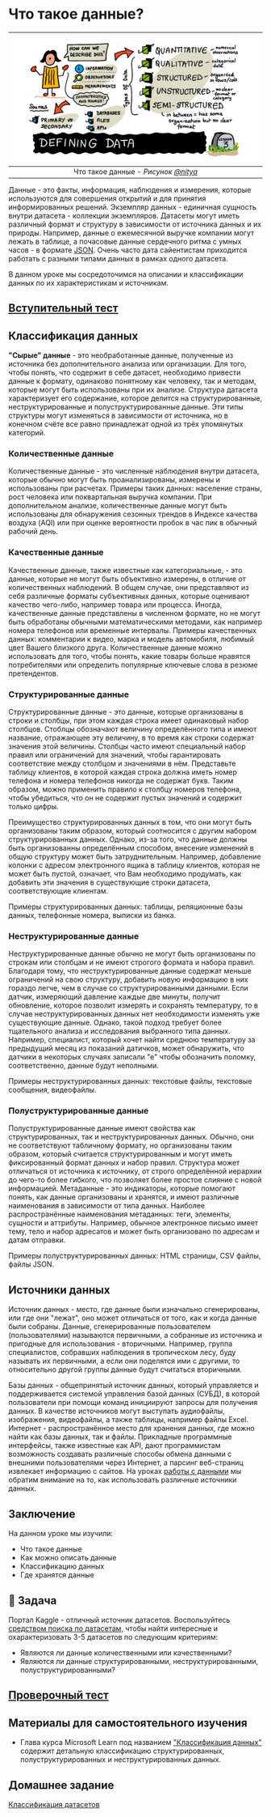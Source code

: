 # Что такое данные?

|![ Рисунок [(@sketchthedocs)](https://sketchthedocs.dev) ](../../../sketchnotes/03-DefiningData.png)|
|:---:|
|Что такое данные - _Рисунок [@nitya](https://twitter.com/nitya)_ |

Данные - это факты, информация, наблюдения и измерения, которые используются для совершения открытий и для принятия информированных решений. Экземпляр данных - единичная сущность внутри датасета - коллекции экземпляров. Датасеты могут иметь различный формат и структуру в зависимости от источника данных и их природы. Например, данные о ежемесячной выручке компании могут лежать в таблице, а почасовые данные сердечного ритма с умных часов - в формате [JSON](https://stackoverflow.com/a/383699). Очень часто дата сайентистам приходится работать с разными типами данных в рамках одного датасета.

В данном уроке мы сосредоточимся на описании и классификации данных по их характеристикам и источникам.


## [Вступительный тест](https://red-water-0103e7a0f.azurestaticapps.net/quiz/4)

## Классификация данных
**"Сырые" данные** - это необработанные данные, полученные из источника без дополнительного анализа или организации. Для того, чтобы понять, что содержит в себе датасет, необходимо привести данные к формату, одинаково понятному как человеку, так и методам, которые могут быть использованы при их анализе. Структура датасета характеризует его содержание, которое делится на структурированные, неструктурированные и полуструктурированные данные. Эти типы структуры могут изменяться в зависимости от источника, но в конечном счёте все равно принадлежат одной из трёх упомянутых категорий. 


### Количественные данные
Количественные данные - это численные наблюдения внутри датасета, которые обычно могут быть проанализированы, измерены и использованы при расчетах. Примеры таких данных: население страны, рост человека или поквартальная выручка компании. При дополнительном анализе, количественные данные могут быть использованы для обнаружения сезонных трендов в Индексе качества воздуха (AQI) или при оценке вероятности пробок в час пик в обычный рабочий день.


### Качественные данные
Качественные данные, также известные как категориальные, - это данные, которые не могут быть объективно измерены, в отличие от количественных наблюдений. В общем случае, они представляют из себя различные форматы субъективных данных, которые оценивают качество чего-либо, например товара или процесса. Иногда, качественные данные представлены в численном формате, но не могут быть обработаны обычными математическими методами, как например номера телефонов или временные интервалы. Примеры качественных данных: комментарии к видео, марка и модель автомобиля, любимый цвет Вашего близкого друга. Количественные данные можно использовать для того, чтобы понять, какие товары больше нравятся потребителями или определить популярные ключевые слова в резюме претендентов.


### Структурированные данные
Структурированные данные - это данные, которые организованы в строки и столбцы, при этом каждая строка имеет одинаковый набор столбцов. Стоблцы обозначают величину определённого типа и имеют название, отражающее эту величину, в то время как строки содержат значения этой величины. Столбцы часто имеют специальный набор правил или ограничений для значений, чтобы гарантировать соответствие между столбцом и значениями в нём. Представьте таблицу клиентов, в которой каждая строка должна иметь номер телефона и номера телефонов никогда не содержат букв. Таким образом, можно применить правило к столбцу номеров телефона, чтобы убедиться, что он не содержит пустых значений и содержит только цифры.

Преимущество структурированных данных в том, что они могут быть организованы таким образом, который соотносится с другим набором структурированных данных. Однако, из-за того, что данные должны быть организованны определённым способом, внесение изменений в общую структуру может быть затруднительным. Например, добавление колонки с адресом электронного ящика в таблицу клиентов, которая не может быть пустой, означает, что Вам необходимо продумать, как добавить эти значения в существующие строки датасета, соответствующие клиентам.

Примеры структурированных данных: таблицы, реляционные базы данных, телефонные номера, выписки из банка.


### Неструктурированные данные
Неструктурированные данные обычно не могут быть организованы по строкам или столбцам и не имеют строгого формата и набора правил. Благодаря тому, что неструктурированные данные содержат меньше ограничений на свою структуру, добавить новую информацию в них гораздо легче, чем в случае со структурированными данными. Если датчик, измеряющий давление каждые две минуты, получит обновление, которое позволит измерять и сохранять температуру, то в случае неструктурированных данных нет необходимости изменять уже существующие данные. Однако, такой подход требует более тщательного анализа и исследования выбранного типа данных. Например, специалист, который хочет найти среднюю температуру за предыдущий месяц из показаний датичков, может обнаружить, что датчики в некоторых случаях записали "е" чтобы обозначить поломку, соответственно, данные будут неполными.

Примеры неструктурированных данных: текстовые файлы, текстовые сообщения, видеофайлы.


### Полуструктурированные данные
Полуструктурированные данные имеют свойства как структурированных, так и неструктурированных данных. Обычно, они не соответствуют табличному формату, но организованы таким образом, который считается структурированным и могут иметь фиксированный формат данных и набор правил. Структура может отличаться от источника к источнику, от строго определённой иерархии до чего-то более гибкого, что позволяет более простое слияние с новой информацией. Метаданные - это индикаторы, которые помогают понять, как данные организованы и хранятся, и имеют различные наименования в зависимости от типа данных. Наиболее распространённые наименования метаданных: теги, элементы, сущности и аттрибуты. Например, обычное электронное письмо имеет тему, тело и набор адресатов и может быть организовано по адресам и датам отправки.

Примеры полуструктурированных данных: HTML страницы, CSV файлы, файлы JSON.

## Источники данных

Источник данных - место, где данные были изначально сгенерированы, или где они "лежат", оно может отличаться от того, как и когда данные были собраны. Данные, сгенерированные пользователем (пользователями) называются первичными, а собранные из источника и пригодные для использования - вторичными. Например, группа специалистов, собравших наблюдения в тропическом лесу, буду называть их первичными, а если они поделятся ими с другими, то относительно другой группы данные будут считаться вторичными.

Базы данных - общепринятый источник данных, который управляется и поддерживается системой управления базой данных (СУБД), в которой пользователи при помощи команд инициируют запросы для получения данных. В качестве источников могут выступать аудиофайлы, изображения, видеофайлы, а также таблицы, например файлы Excel. Интернет - распространённое место для хранения данных, где можно найти как базы данных, так и файлы. Прикладные программные интерфейсы, также известные как API, дают программистам возможность создавать различные способы обмена данными с внешними пользователями через Интернет, а парсинг веб-страниц извлекает информацию с сайтов. На уроках [работы с данными](../../../2-Working-With-Data) мы обратим внимание на то, как использовать различные источники данных.

## Заключение

На данном уроке мы изучили:

- Что такое данные
- Как можно описать данные
- Классификацию данных
- Где хранятся данные

## 🚀 Задача

Портал Kaggle - отличный источник датасетов. Воспользуйтесь [средством поиска по датасетам](https://www.kaggle.com/datasets), чтобы найти интересные и охарактеризовать 3-5 датасетов по следующим критериям: 

- Являются ли данные количественными или качественными?
- Являются ли данные структурированными, неструктурированными, полуструктурированными?


## [Проверочный тест](https://red-water-0103e7a0f.azurestaticapps.net/quiz/5)


## Материалы для самостоятельного изучения

- Глава курса Microsoft Learn под названием ["Классификация данных"](https://docs.microsoft.com/ru-ru/learn/modules/choose-storage-approach-in-azure/2-classify-data) содержит детальную классификацию структурированных, полуструктурированных и неструктурированных данных.

## Домашнее задание
[Классификация датасетов](assignment.ru.md)
